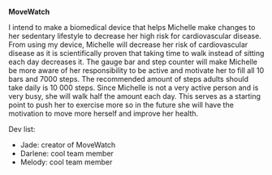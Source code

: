 **MoveWatch**


I intend to make a biomedical device that helps Michelle make changes to her sedentary lifestyle to decrease her high risk for cardiovascular disease. From using my device, Michelle will decrease her risk of cardiovascular disease as it is scientifically proven that taking time to walk instead of sitting each day decreases it. The gauge bar and step counter will make Michelle be more aware of her responsibility to be active and motivate her to fill all 10 bars and 7000 steps. The recommended amount of steps adults should take daily is 10 000 steps. Since Michelle is not a very active person and is very busy, she will walk half the amount each day. This serves as a starting point to push her to exercise more so in the future she will have the motivation to move more herself and improve her health.

 Dev list:
 - Jade: creator of MoveWatch
 - Darlene: cool team member
 - Melody: cool team member
